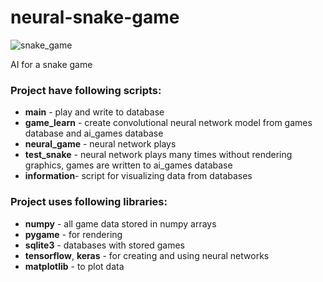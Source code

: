 # neural-snake-game

![snake_game](https://user-images.githubusercontent.com/107685702/175537627-2105e72b-d89a-4734-8c2d-f85f6c78d988.gif)

AI for a snake game

### Project have following scripts:
- <b>main</b> - play and write to database
- <b>game_learn</b> - create convolutional neural network model from games database and ai_games database
- <b>neural_game</b> - neural network plays
- <b>test_snake</b> - neural network plays many times without rendering graphics, games are written to ai_games database
- <b>information</b>- script for visualizing data from databases


### Project uses following libraries:
- <b>numpy</b> - all game data stored in numpy arrays
- <b>pygame</b> - for rendering
- <b>sqlite3</b> - databases with stored games
- <b>tensorflow</b>, <b>keras</b> - for creating and using neural networks
- <b>matplotlib</b> - to plot data
